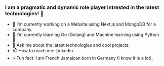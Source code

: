 ### I am a pragmatic and dynamic role player intrested in the latest technologies!   👋

- 🔭 I’m currently working on a Website using Next.js and MongoDB for a company.
- 🌱 I’m currently learning Go (Golang) and Machine learning using Python 🐍
- 💬 Ask me about the latest technologies and cool projects.
- 📫 How to reach me: LinkedIn.
- ⚡ Fun fact: I am French Jamaican born in Germany (I know it is a lot).


